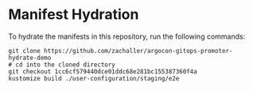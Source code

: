 # Manifest Hydration

To hydrate the manifests in this repository, run the following commands:

```shell
git clone https://github.com/zachaller/argocon-gitops-promoter-hydrate-demo
# cd into the cloned directory
git checkout 1cc6cf579440dce01ddc68e281bc155387360f4a
kustomize build ./user-configuration/staging/e2e
```
